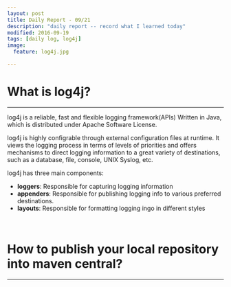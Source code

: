 ```yaml
---
layout: post
title: Daily Report - 09/21
description: "daily report -- record what I learned today"
modified: 2016-09-19
tags: [daily log, log4j]
image:
  feature: log4j.jpg

---
```

# What is log4j?

---

log4j is a reliable, fast and flexible logging framework(APIs) Written in Java, which is distributed under Apache Software License.

log4j is highly configrable through external configuration files at runtime. It views the logging process in terms of levels  of priorities and offers mechanisms to direct logging information to a great variety of destinations, such as a database, file, console, UNIX Syslog, etc.

log4j has three main components:

- **loggers**: Responsible for capturing logging information
- **appenders**: Responsible for publishing logging info to various preferred destinations.
- **layouts**: Responsible for formatting logging ingo in different styles 


<br>



# How to publish your local repository into maven central?

---
